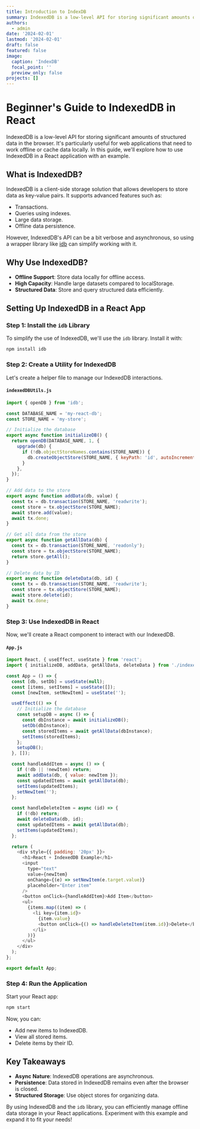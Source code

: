 ```yaml
---
title: Introduction to IndexDB
summary: IndexedDB is a low-level API for storing significant amounts of structured data in the browser. It's particularly useful for web applications that need to work offline or cache data locally.
authors:
  - admin
date: '2024-02-01'
lastmod: '2024-02-01'
draft: false
featured: false
image:
  caption: 'IndexDB'
  focal_point: ''
  preview_only: false
projects: []
---
```


# Beginner's Guide to IndexedDB in React

IndexedDB is a low-level API for storing significant amounts of structured data in the browser. It's particularly useful for web applications that need to work offline or cache data locally. In this guide, we'll explore how to use IndexedDB in a React application with an example.

## What is IndexedDB?

IndexedDB is a client-side storage solution that allows developers to store data as key-value pairs. It supports advanced features such as:

- Transactions.
- Queries using indexes.
- Large data storage.
- Offline data persistence.

However, IndexedDB's API can be a bit verbose and asynchronous, so using a wrapper library like [idb](https://www.npmjs.com/package/idb) can simplify working with it.

## Why Use IndexedDB?

- **Offline Support**: Store data locally for offline access.
- **High Capacity**: Handle large datasets compared to localStorage.
- **Structured Data**: Store and query structured data efficiently.

## Setting Up IndexedDB in a React App

### Step 1: Install the `idb` Library

To simplify the use of IndexedDB, we'll use the `idb` library. Install it with:

```bash
npm install idb
```

### Step 2: Create a Utility for IndexedDB

Let's create a helper file to manage our IndexedDB interactions.

#### `indexedDBUtils.js`

```javascript
import { openDB } from 'idb';

const DATABASE_NAME = 'my-react-db';
const STORE_NAME = 'my-store';

// Initialize the database
export async function initializeDB() {
  return openDB(DATABASE_NAME, 1, {
    upgrade(db) {
      if (!db.objectStoreNames.contains(STORE_NAME)) {
        db.createObjectStore(STORE_NAME, { keyPath: 'id', autoIncrement: true });
      }
    },
  });
}

// Add data to the store
export async function addData(db, value) {
  const tx = db.transaction(STORE_NAME, 'readwrite');
  const store = tx.objectStore(STORE_NAME);
  await store.add(value);
  await tx.done;
}

// Get all data from the store
export async function getAllData(db) {
  const tx = db.transaction(STORE_NAME, 'readonly');
  const store = tx.objectStore(STORE_NAME);
  return store.getAll();
}

// Delete data by ID
export async function deleteData(db, id) {
  const tx = db.transaction(STORE_NAME, 'readwrite');
  const store = tx.objectStore(STORE_NAME);
  await store.delete(id);
  await tx.done;
}
```

### Step 3: Use IndexedDB in React

Now, we'll create a React component to interact with our IndexedDB.

#### `App.js`

```javascript
import React, { useEffect, useState } from 'react';
import { initializeDB, addData, getAllData, deleteData } from './indexedDBUtils';

const App = () => {
  const [db, setDb] = useState(null);
  const [items, setItems] = useState([]);
  const [newItem, setNewItem] = useState('');

  useEffect(() => {
    // Initialize the database
    const setupDB = async () => {
      const dbInstance = await initializeDB();
      setDb(dbInstance);
      const storedItems = await getAllData(dbInstance);
      setItems(storedItems);
    };
    setupDB();
  }, []);

  const handleAddItem = async () => {
    if (!db || !newItem) return;
    await addData(db, { value: newItem });
    const updatedItems = await getAllData(db);
    setItems(updatedItems);
    setNewItem('');
  };

  const handleDeleteItem = async (id) => {
    if (!db) return;
    await deleteData(db, id);
    const updatedItems = await getAllData(db);
    setItems(updatedItems);
  };

  return (
    <div style={{ padding: '20px' }}>
      <h1>React + IndexedDB Example</h1>
      <input
        type="text"
        value={newItem}
        onChange={(e) => setNewItem(e.target.value)}
        placeholder="Enter item"
      />
      <button onClick={handleAddItem}>Add Item</button>
      <ul>
        {items.map((item) => (
          <li key={item.id}>
            {item.value}
            <button onClick={() => handleDeleteItem(item.id)}>Delete</button>
          </li>
        ))}
      </ul>
    </div>
  );
};

export default App;
```

### Step 4: Run the Application

Start your React app:

```bash
npm start
```

Now, you can:

- Add new items to IndexedDB.
- View all stored items.
- Delete items by their ID.

## Key Takeaways

- **Async Nature**: IndexedDB operations are asynchronous.
- **Persistence**: Data stored in IndexedDB remains even after the browser is closed.
- **Structured Storage**: Use object stores for organizing data.

By using IndexedDB and the `idb` library, you can efficiently manage offline data storage in your React applications. Experiment with this example and expand it to fit your needs!